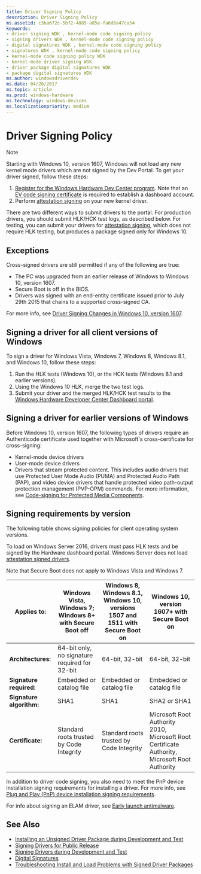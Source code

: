 ```yaml
---
title: Driver Signing Policy
description: Driver Signing Policy
ms.assetid: c3ba672c-5bf2-4885-a85e-fa6d8a47ca54
keywords:
- driver signing WDK , kernel-mode code signing policy
- signing drivers WDK , kernel-mode code signing policy
- digital signatures WDK , kernel-mode code signing policy
- signatures WDK , kernel-mode code signing policy
- kernel-mode code signing policy WDK
- kernel-mode driver signing WDK
- driver package digital signatures WDK
- package digital signatures WDK
ms.author: windowsdriverdev
ms.date: 04/20/2017
ms.topic: article
ms.prod: windows-hardware
ms.technology: windows-devices
ms.localizationpriority: medium
---
```


# Driver Signing Policy

> [!NOTE]
> Starting with Windows 10, version 1607, Windows will not load any new kernel mode drivers which are not signed by the Dev Portal.  To get your driver signed, follow these steps:
> 1. [Register for the Windows Hardware Dev Center program](https://docs.microsoft.com/windows-hardware/drivers/dashboard/register-for-the-hardware-program). Note that an [EV code signing certificate](https://docs.microsoft.com/windows-hardware/drivers/dashboard/get-a-code-signing-certificate) is required to establish a dashboard account.
> 2. Perform [attestation signing](https://docs.microsoft.com/windows-hardware/drivers/dashboard/attestation-signing-a-kernel-driver-for-public-release)  on your new kernel driver.


There are two different ways to submit drivers to the portal.  For production drivers, you should submit HLK/HCK test logs, as described below.  For testing, you can submit your drivers for [attestation signing](../dashboard/attestation-signing-a-kernel-driver-for-public-release.md), which does not require HLK testing, but produces a package signed only for Windows 10.

## Exceptions

Cross-signed drivers are still permitted if any of the following are true:

* The PC was upgraded from an earlier release of Windows to Windows 10, version 1607.
* Secure Boot is off in the BIOS.
* Drivers was signed with an end-entity certificate issued prior to July 29th 2015 that chains to a supported cross-signed CA.

For more info, see [Driver Signing Changes in Windows 10, version 1607](https://blogs.msdn.microsoft.com/windows_hardware_certification/2016/07/26/driver-signing-changes-in-windows-10-version-1607/).

## Signing a driver for all client versions of Windows

To sign a driver for Windows Vista, Windows 7, Windows 8, Windows 8.1, and Windows 10, follow these steps:

1. Run the HLK tests (Windows 10), or the HCK tests (Windows 8.1 and earlier versions).
2. Using the Windows 10 HLK, merge the two test logs.
3. Submit your driver and the merged HLK/HCK test results to the [Windows Hardware Developer Center Dashboard portal](https://sysdev.microsoft.com/hardware).

## Signing a driver for earlier versions of Windows

Before Windows 10, version 1607, the following types of drivers require an Authenticode certificate used together with Microsoft's cross-certificate for cross-signing:

* Kernel-mode device drivers
* User-mode device drivers
* Drivers that stream protected content. This includes audio drivers that use Protected User Mode Audio (PUMA) and Protected Audio Path (PAP), and video device drivers that handle protected video path-output protection management (PVP-OPM) commands. For more information, see [Code-signing for Protected Media Components](http://go.microsoft.com/fwlink/p/?linkid=74262).

## Signing requirements by version

The following table shows signing policies for client operating system versions.

To load on Windows Server 2016, drivers must pass HLK tests and be signed by the Hardware dashboard portal. Windows Server does not load [attestation signed drivers](../dashboard/attestation-signing-a-kernel-driver-for-public-release.md).

Note that Secure Boot does not apply to Windows Vista and Windows 7.

|Applies to:|Windows Vista, Windows 7; Windows 8+ with Secure Boot off|Windows 8, Windows 8.1, Windows 10, versions 1507 and 1511 with Secure Boot on|Windows 10, version 1607+ with Secure Boot on|
|--- |--- |--- |--- |
|**Architectures:**|64-bit only, no signature required for 32-bit|64-bit, 32-bit|64-bit, 32-bit|
|**Signature required:**|Embedded or catalog file|Embedded or catalog file|Embedded or catalog file|
|**Signature algorithm:**|SHA1|SHA1|SHA2 or SHA1|
|**Certificate:**|Standard roots trusted by Code Integrity|Standard roots trusted by Code Integrity|Microsoft Root Authority 2010, Microsoft Root Certificate Authority, Microsoft Root Authority|

In addition to driver code signing, you also need to meet the PnP device installation signing requirements for installing a driver.  For more info, see [Plug and Play (PnP) device installation signing requirements](pnp-device-installation-signing-requirements--windows-vista-and-later-.md).

For info about signing an ELAM driver, see [Early launch antimalware](http://msdn.microsoft.com/en-us/library/windows/desktop/hh848061(v=vs.85).aspx).

## See Also

* [Installing an Unsigned Driver Package during Development and Test](installing-an-unsigned-driver-during-development-and-test.md)
* [Signing Drivers for Public Release](signing-drivers-for-public-release--windows-vista-and-later-.md)
* [Signing Drivers during Development and Test](signing-drivers-during-development-and-test.md)
* [Digital Signatures](driver-signing.md)
* [Troubleshooting Install and Load Problems with Signed Driver Packages](troubleshooting-install-and-load-problems-with-signed-driver-packages.md)
